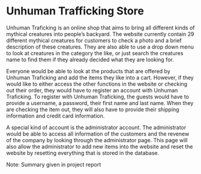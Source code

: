 # Unhuman Trafficking Store

Unhuman Traficking is an online shop that aims to bring all different kinds of mythical creatures
into people’s backyard. The website currently contain 29 different mythical creatures for customers to
check a photo and a brief description of these creatures. They are also able to use a drop down menu
to look at creatures in the category the like, or just search the creatures name to find them if they
already decided what they are looking for.

Everyone would be able to look at the products that are offered by Unhuman Traficking and
add the items they like into a cart. However, if they would like to either access the other functions in
the website or checking out their order, they would have to register an account with Unhuman
Traficking. To register with Unhuman Traficking, the guests would have to provide a username, a
password, their first name and last name. When they are checking the item out, they will also have to
provide their shipping information and credit card information.

A special kind of account is the administrator account. The administrator would be able to
access all information of the customers and the revenew of the company by looking through the
administrator page. This page will also allow the administrator to add new items into the website and
reset the website by resetting everything that is stored in the database.

Note: Summary given in project report
